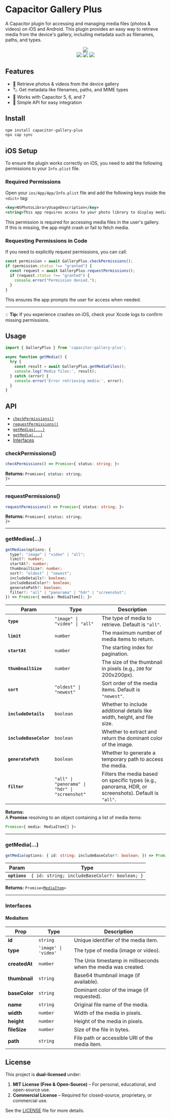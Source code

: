 # Capacitor Gallery Plus

A Capacitor plugin for accessing and managing media files (photos & videos) on iOS and Android. This plugin provides an easy way to retrieve media from the device's gallery, including metadata such as filenames, paths, and types.

<p align="center">
  <img src="https://img.shields.io/badge/capacitor%20versions-v5,%20v6%20and%20v7-blue?logo=Capacitor&style=flat-square" />
  <br/>
  <img src="https://img.shields.io/badge/Web-Supported-brightgreen?style=flat&logo=internet-explorer&logoColor=white" />
  <img src="https://img.shields.io/badge/iOS-Supported-brightgreen?style=flat&logo=apple&logoColor=white" />
  <img src="https://img.shields.io/badge/Android-Planned-orange?style=flat&logo=android&logoColor=white&labelColor=grey" />
</p>

## Features
- 📸 Retrieve photos & videos from the device gallery
- 🏷️ Get metadata like filenames, paths, and MIME types
- 🚀 Works with Capacitor 5, 6, and 7
- 🔧 Simple API for easy integration

## Install

```bash
npm install capacitor-gallery-plus
npx cap sync
```

## iOS Setup

To ensure the plugin works correctly on iOS, you need to add the following permissions to your `Info.plist` file.  

### **Required Permissions**
Open your `ios/App/App/Info.plist` file and add the following keys inside the `<dict>` tag:

```xml
<key>NSPhotoLibraryUsageDescription</key>
<string>This app requires access to your photo library to display media files.</string>
```

This permission is required for accessing media files in the user's gallery.  
If this is missing, the app might crash or fail to fetch media.

### **Requesting Permissions in Code**
If you need to explicitly request permissions, you can call:

```typescript
const permission = await GalleryPlus.checkPermissions();
if (permission.status !== "granted") {
  const request = await GalleryPlus.requestPermissions();
  if (request.status !== "granted") {
    console.error("Permission denied.");
  }
}
```

This ensures the app prompts the user for access when needed.

---

💡 **Tip:** If you experience crashes on iOS, check your Xcode logs to confirm missing permissions.

## Usage

```typescript
import { GalleryPlus } from 'capacitor-gallery-plus';

async function getMedia() {
  try {
    const result = await GalleryPlus.getMediaFiles();
    console.log('Media files:', result);
  } catch (error) {
    console.error('Error retrieving media:', error);
  }
}
```

## API

<docgen-index>

* [`checkPermissions()`](#checkpermissions)
* [`requestPermissions()`](#requestpermissions)
* [`getMedias(...)`](#getmedias)
* [`getMedia(...)`](#getmedia)
* [Interfaces](#interfaces)

</docgen-index>

<docgen-api>
<!--Update the source file JSDoc comments and rerun docgen to update the docs below-->

### checkPermissions()

```typescript
checkPermissions() => Promise<{ status: string; }>
```

**Returns:** <code>Promise&lt;{ status: string; }&gt;</code>

--------------------


### requestPermissions()

```typescript
requestPermissions() => Promise<{ status: string; }>
```

**Returns:** <code>Promise&lt;{ status: string; }&gt;</code>

--------------------


### getMedias(...)

```typescript
getMedias(options: { 
  type?: "image" | "video" | "all"; 
  limit?: number; 
  startAt?: number; 
  thumbnailSize?: number; 
  sort?: "oldest" | "newest"; 
  includeDetails?: boolean; 
  includeBaseColor?: boolean; 
  generatePath?: boolean; 
  filter?: "all" | "panorama" | "hdr" | "screenshot"; 
}) => Promise<{ media: MediaItem[]; }>
```

| Param         | Type                                                                                                                   | Description |
|--------------|------------------------------------------------------------------------------------------------------------------------|-------------|
| **`type`**   | <code>"image" \| "video" \| "all"</code>                                                                                | The type of media to retrieve. Default is `"all"`. |
| **`limit`**  | <code>number</code>                                                                                                    | The maximum number of media items to return. |
| **`startAt`** | <code>number</code>                                                                                                   | The starting index for pagination. |
| **`thumbnailSize`** | <code>number</code>                                                                                             | The size of the thumbnail in pixels (e.g., `200` for 200x200px). |
| **`sort`**   | <code>"oldest" \| "newest"</code>                                                                                      | Sort order of the media items. Default is `"newest"`. |
| **`includeDetails`** | <code>boolean</code>                                                                                           | Whether to include additional details like width, height, and file size. |
| **`includeBaseColor`** | <code>boolean</code>                                                                                        | Whether to extract and return the dominant color of the image. |
| **`generatePath`** | <code>boolean</code>                                                                                            | Whether to generate a temporary path to access the media. |
| **`filter`** | <code>"all" \| "panorama" \| "hdr" \| "screenshot"</code>                                                              | Filters the media based on specific types (e.g., panorama, HDR, or screenshots). Default is `"all"`. |

**Returns:**  
A **Promise** resolving to an object containing a list of media items:
```typescript
Promise<{ media: MediaItem[] }>
```

--------------------


### getMedia(...)

```typescript
getMedia(options: { id: string; includeBaseColor?: boolean; }) => Promise<MediaItem>
```

| Param         | Type                                                     |
| ------------- | -------------------------------------------------------- |
| **`options`** | <code>{ id: string; includeBaseColor?: boolean; }</code> |

**Returns:** <code>Promise&lt;<a href="#mediaitem">MediaItem</a>&gt;</code>

--------------------


### Interfaces

#### MediaItem

| Prop          | Type                            | Description |
|--------------|--------------------------------|-------------|
| **id**        | <code>string</code>             | Unique identifier of the media item. |
| **type**      | <code>'image' \| 'video'</code> | The type of media (image or video). |
| **createdAt** | <code>number</code> | The Unix timestamp in milliseconds when the media was created. |
| **thumbnail** | <code>string</code>             | Base64 thumbnail image (if available). |
| **baseColor** | <code>string</code>             | Dominant color of the image (if requested). |
| **name**      | <code>string</code>             | Original file name of the media. |
| **width**     | <code>number</code>             | Width of the media in pixels. |
| **height**    | <code>number</code>             | Height of the media in pixels. |
| **fileSize**  | <code>number</code>             | Size of the file in bytes. |
| **path**      | <code>string</code>             | File path or accessible URI of the media item. |



</docgen-api>


## License

This project is **dual-licensed** under:
1. **MIT License (Free & Open-Source)** – For personal, educational, and open-source use.
2. **Commercial License** – Required for closed-source, proprietary, or commercial use.


See the [LICENSE](LICENSE) file for more details.

